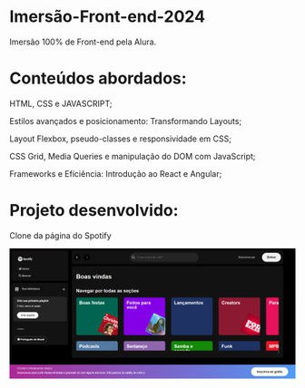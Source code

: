# Imersão-Front-end-2024

Imersão 100% de Front-end pela Alura.

# Conteúdos abordados:

HTML, CSS e JAVASCRIPT;

Estilos avançados e posicionamento: Transformando Layouts;

Layout Flexbox, pseudo-classes e responsividade em CSS;

CSS Grid, Media Queries e manipulação do DOM com JavaScript;

Frameworks e Eficiência: Introdução ao React e Angular;

# Projeto desenvolvido:

Clone da página do Spotify

<img src="https://github.com/Shazevedoo/Imersao-Front-end-2024/blob/main/home-spotify.png">
